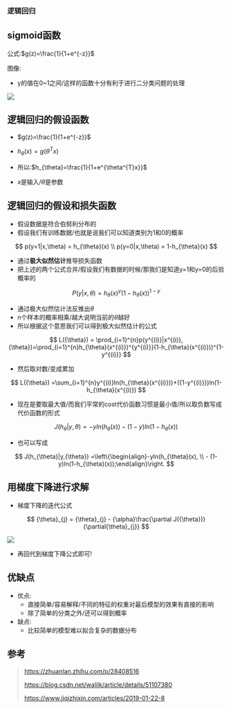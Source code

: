 ### 逻辑回归

## sigmoid函数

公式:$g(z)=\frac{1}{1+e^{-z}}$

图像:

- y的值在0~1之间/这样的函数十分有利于进行二分类问题的处理

![](https://imgkr.cn-bj.ufileos.com/acbd35f2-1878-44fa-aeb6-8e3b59f7ed03.png)

## 逻辑回归的假设函数

- $g(z)=\frac{1}{1+e^{-z}}$
- $h_{\theta}(x)=g(\theta^{T}x)$

- 所以:$h_{\theta}=\frac{1}{1+e^{\theta^{T}x}}$ 

- $x$是输入/$\theta$是参数



## 逻辑回归的假设和损失函数

- 假设数据是符合伯努利分布的
- 假设我们有训练数据/也就是说我们可以知道类别为1和0的概率

$$
p(y=1|x,\theta) = h_{\theta}(x) \\
p(y=0|x,\theta) = 1-h_{\theta}(x)
$$

- 通过**极大似然估计**推导损失函数
- 把上述的两个公式合并/假设我们有数据的时候/那我们是知道y=1和y=0的后验概率的

$$
P(y|x,{\theta}) = h_{\theta}(x)^{y}(1-h_{\theta}(x))^{1-y}
$$

- 通过极大似然估计法反推出${\theta}$
- n个样本的概率相乘/越大说明当前的${\theta}$越好
- 所以根据这个意思我们可以得到极大似然估计的公式

$$
L({\theta}) = \prod_{i=1}^{n}p(y^{(i)}|x^{(i)},{\theta})=\prod_{i=1}^{n}h_{\theta}(x^{(i)})^{y^{(i)}}(1-h_{\theta}(x^{(i)}))^{1-y^{(i)}}
$$





- 然后取对数/变成累加

$$
L({\theta}) =\sum_{i=1}^{n}y^{(i)}ln(h_{\theta}(x^{(i)}))+({1-y^{(i)}})ln(1-h_{\theta}(x^{(i)})
$$

- 现在是要取最大值/而我们平常的cost代价函数习惯是最小值/所以取负数写成代价函数的形式

$$
J(h_{\theta}|y,{\theta}) = -yln(h_{\theta}(x)) - (1-y)ln(1-h_{\theta}(x))
$$



- 也可以写成

$$
J(h_{\theta}|y,{\theta}) =\left\{\begin{align}-yln(h_{\theta}(x), \\ - (1-y)ln(1-h_{\theta}(x));\end{align}\right.
$$



## 用梯度下降进行求解

- 梯度下降的迭代公式

$$
{\theta}_{j} = {\theta}_{j} - {\alpha}\frac{\partial J({\theta})}{\partial{\theta}_{j}}
$$

![](https://imgkr.cn-bj.ufileos.com/327a0e48-37e3-4d94-bcc0-5087e44208fb.png)

- 再回代到梯度下降公式即可!



## 优缺点

- 优点:
  - 直接简单/容易解释/不同的特征的权重对最后模型的效果有直接的影响
  - 除了简单的分类之外/还可以得到概率
- 缺点:
  - 比较简单的模型难以拟合复杂的数据分布

## 参考

> https://zhuanlan.zhihu.com/p/28408516
>
> https://blog.csdn.net/walilk/article/details/51107380
>
> https://www.jiqizhixin.com/articles/2019-01-22-8

